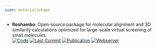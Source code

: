 ```yaml
---
icon: material/shape
---
```


- **Roshambo**: Open-source package for molecular alignment and 3D similarity calculations optimized for large-scale virtual screening of small molecules.  
		[![Code](https://img.shields.io/github/stars/molecularinformatics/roshambo?style=for-the-badge&logo=github)](https://github.com/molecularinformatics/roshambo) [![Last Commit](https://img.shields.io/github/last-commit/molecularinformatics/roshambo?style=for-the-badge&logo=github)](https://github.com/molecularinformatics/roshambo) [![Publication](https://img.shields.io/badge/Publication-Citations:0-blue?style=for-the-badge&logo=bookstack)](https://doi.org/10.1021/acs.jcim.4c01225) [![Webserver](https://img.shields.io/badge/Webserver-online-brightgreen?style=for-the-badge&logo=cachet&logoColor=65FF8F)](https://oschem.biogen.com/) 
